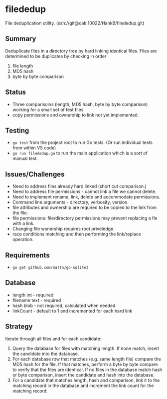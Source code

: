# filededup

File deduplication utility. (ssh://git@oak:10022/HankB/filededup.git)

## Summary

Deduplicate files in a directory tree by hard linking identical files. Files
are determined to be duplicates by checking in order

1. file length
1. MD5 hash
1. byte by byte comparison

## Status

* Three comparisoins (length, MD5 hash, byte by byte comparison) working for a small set of test files
* copy permissions and ownership to link not yet implemented.

## Testing

* `go test` from the project root to run Go tests. (Or run individual tests from within VS code)
* `go run filededup.go` to run the main application which is a sort of manual test.


## Issues/Challenges

* Need to address files already hard linked (short cut comparison.)
* Need to address file permissions - cannot link a file we cannot delete.
* Need to implement rename, link, delete and accommodate permissions.
* Command line arguments - directory, verbosity, version.
* file attributes and ownership are required to be copied to the link from the file.
* file permissions: file/directory permissions may prevent replacing a fle with a link. 
* Changing file wonership requires root priveledge.
* race conditions matching and then performing the link/replace operation.

## Requirements

* `go get github.com/mattn/go-sqlite3`

## Database

* length int - required
* filename text - required
* hash blob - not required, calculated when needed.
* linkCount - default to 1 and incremented for each hard link

## Strategy

Iterate through all files and for each candidate:

1. Query the database for files with matching length. If none match, insert the candidate into the database.
1. For each database row that matches (e.g. same length file) compare the MD5 hash for the file. If that matches, perform a byte by byte compare to verify that the files are identical. If no files in the database match hash or byte comparison, insert the candidate and hash into the database.
1. For a candidate that matches length, hash and comparison, link it to the matching record in the database and increment the link count for the matching record.
